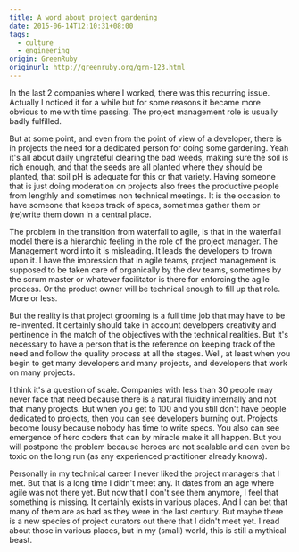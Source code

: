 ```yaml
---
title: A word about project gardening
date: 2015-06-14T12:10:31+08:00
tags:
  - culture
  - engineering
origin: GreenRuby
originurl: http://greenruby.org/grn-123.html
---
```

In the last 2 companies where I worked, there was this recurring issue.
Actually I noticed it for a while but for some reasons it became more obvious
to me with time passing. The project management role is usually badly
fulfilled.

But at some point, and even from the point of view of a developer, there is in
projects the need for a dedicated person for doing some gardening. Yeah it's
all about daily ungrateful clearing the bad weeds, making sure the soil is
rich enough, and that the seeds are all planted where they should be planted,
that soil pH is adequate for this or that variety. Having someone that is just
doing moderation on projects also frees the productive people from lengthly
and sometimes non technical meetings. It is the occasion to have someone that
keeps track of specs, sometimes gather them or (re)write them down in a
central place.

The problem in the transition from waterfall to agile, is that in the
waterfall model there is a hierarchic feeling in the role of the project
manager. The Management word into it is misleading. It leads the developers to
frown upon it. I have the impression that in agile teams, project management
is supposed to be taken care of organically by the dev teams, sometimes by the
scrum master or whatever facilitator is there for enforcing the agile process.
Or the product owner will be technical enough to fill up that role. More or
less.

But the reality is that project grooming is a full time job that may have to
be re-invented. It certainly should take in account developers creativity and
pertinence in the match of the objectives with the technical realities. But
it's necessary to have a person that is the reference on keeping track of the
need and follow the quality process at all the stages. Well, at least when you
begin to get many developers and many projects, and developers that work on
many projects.

I think it's a question of scale. Companies with less than 30 people may never
face that need because there is a natural fluidity internally and not that
many projects. But when you get to 100 and you still don't have people
dedicated to projects, then you can see developers burning out. Projects
become lousy because nobody has time to write specs. You also can see
emergence of hero coders that can by miracle make it all happen. But you will
postpone the problem because heroes are not scalable and can even be toxic on
the long run (as any experienced practitioner already knows).

Personally in my technical career I never liked the project managers that I
met. But that is a long time I didn't meet any. It dates from an age where
agile was not there yet. But now that I don't see them anymore, I feel that
something is missing. It certainly exists in various places. And I can bet
that many of them are as bad as they were in the last century. But maybe there
is a new species of project curators out there that I didn't meet yet. I read
about those in various places, but in my (small) world, this is still a
mythical beast.
